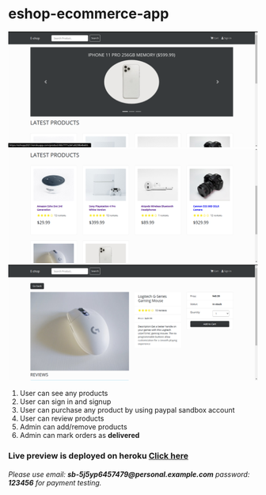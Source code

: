 # eshop-ecommerce-app
<img src="./uploads/Screenshot1.png" width="700">
<img src="./uploads/Screenshot2.png" width="700">
<img src="./uploads/Screenshot3.png" width="700">
<ol>
  <li>User can see any products</li>
  <li>User can sign in and signup </li>
  <li>User can purchase any product by using paypal sandbox account</li>
  <li>User can review products </li>
  <li>Admin can add/remove products</li>
  <li>Admin can mark orders as <strong>delivered</strong></li>
</ol>
<h3> Live preview is deployed on heroku <a href="https://eshopp2021.herokuapp.com/">Click here</a></h3>
<h6> Please use email: <strong>sb-5j5yp6457479@personal.example.com</strong> password: <strong>123456</strong> for payment testing.</h6>
